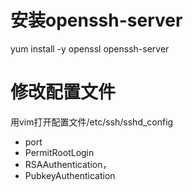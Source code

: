 # 安装openssh-server
yum install -y openssl openssh-server

# 修改配置文件
用vim打开配置文件/etc/ssh/sshd_config
- port 
- PermitRootLogin
- RSAAuthentication，
- PubkeyAuthentication

